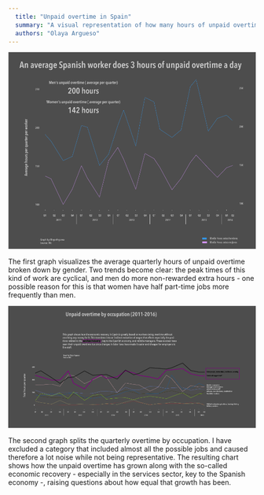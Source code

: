 ```yaml
---
  title: "Unpaid overtime in Spain"
  summary: "A visual representation of how many hours of unpaid overtime Spanish workers do"
  authors: "Olaya Argueso"
---
```

![](median-overtime-gender-copia.png)

The first graph  visualizes the average quarterly hours of unpaid overtime broken down by gender. Two trends become clear: the peak times of this kind of work are cyclical, and men do more non-rewarded extra hours - one possible reason for this is that women have half part-time jobs more frequently than men.

![](overtime-occupation-draft-copia.png)

The second graph splits the quarterly overtime by occupation. I have excluded a category that included almost all the possible jobs and caused therefore a lot noise while not being representative. The resulting chart shows how the unpaid overtime has grown along with the so-called economic recovery - especially in the services sector, key to the Spanish economy -, raising questions about how equal that growth has been.
